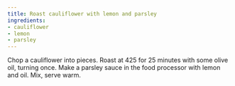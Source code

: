 ```yaml
---
title: Roast cauliflower with lemon and parsley
ingredients:
- cauliflower
- lemon
- parsley
---
```

Chop a cauliflower into pieces. Roast at 425 for 25 minutes
with some olive oil, turning once. Make a parsley sauce
in the food processor with lemon and oil. Mix, serve warm.
